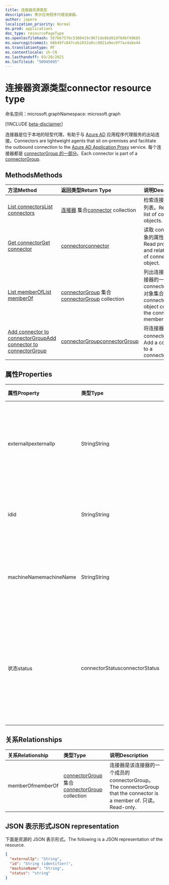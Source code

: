```yaml
---
title: 连接器资源类型
description: 表示应用程序代理连接器。
author: japere
localization_priority: Normal
ms.prod: applications
doc_type: resourcePageType
ms.openlocfilehash: 567b67576c5300419c9671de8bd82df84bf49685
ms.sourcegitcommit: 68b49fc847ceb1032a9cc9821a9ec0f7ac4abe44
ms.translationtype: MT
ms.contentlocale: zh-CN
ms.lasthandoff: 03/20/2021
ms.locfileid: "50945695"
---
```

# <a name="connector-resource-type"></a><span data-ttu-id="9b659-103">连接器资源类型</span><span class="sxs-lookup"><span data-stu-id="9b659-103">connector resource type</span></span>

<span data-ttu-id="9b659-104">命名空间：microsoft.graph</span><span class="sxs-lookup"><span data-stu-id="9b659-104">Namespace: microsoft.graph</span></span>

[!INCLUDE [beta-disclaimer](../../includes/beta-disclaimer.md)]

<span data-ttu-id="9b659-105">连接器是位于本地的轻型代理，有助于与 [Azure AD](https://aka.ms/whyappproxy) 应用程序代理服务的出站连接。</span><span class="sxs-lookup"><span data-stu-id="9b659-105">Connectors are lightweight agents that sit on-premises and facilitate the outbound connection to the [Azure AD Application Proxy](https://aka.ms/whyappproxy) service.</span></span> <span data-ttu-id="9b659-106">每个连接器都是 [connectorGroup 的一部分](connectorgroup.md)。</span><span class="sxs-lookup"><span data-stu-id="9b659-106">Each connector is part of a [connectorGroup](connectorgroup.md).</span></span>

## <a name="methods"></a><span data-ttu-id="9b659-107">Methods</span><span class="sxs-lookup"><span data-stu-id="9b659-107">Methods</span></span>

| <span data-ttu-id="9b659-108">方法</span><span class="sxs-lookup"><span data-stu-id="9b659-108">Method</span></span>       | <span data-ttu-id="9b659-109">返回类型</span><span class="sxs-lookup"><span data-stu-id="9b659-109">Return Type</span></span> | <span data-ttu-id="9b659-110">说明</span><span class="sxs-lookup"><span data-stu-id="9b659-110">Description</span></span> |
|:-------------|:------------|:------------|
| [<span data-ttu-id="9b659-111">List connectors</span><span class="sxs-lookup"><span data-stu-id="9b659-111">List connectors</span></span>](../api/connector-list.md) | <span data-ttu-id="9b659-112">[连接器](connector.md) 集合</span><span class="sxs-lookup"><span data-stu-id="9b659-112">[connector](connector.md) collection</span></span> | <span data-ttu-id="9b659-113">检索连接器对象的列表。</span><span class="sxs-lookup"><span data-stu-id="9b659-113">Retrieve a list of connector objects.</span></span> | 
| [<span data-ttu-id="9b659-114">Get connector</span><span class="sxs-lookup"><span data-stu-id="9b659-114">Get connector</span></span>](../api/connector-get.md) | [<span data-ttu-id="9b659-115">connector</span><span class="sxs-lookup"><span data-stu-id="9b659-115">connector</span></span>](connector.md) | <span data-ttu-id="9b659-116">读取 connector 对象的属性和关系。</span><span class="sxs-lookup"><span data-stu-id="9b659-116">Read properties and relationships of connector object.</span></span> |
| [<span data-ttu-id="9b659-117">List memberOf</span><span class="sxs-lookup"><span data-stu-id="9b659-117">List memberOf</span></span>](../api/connector-list-memberof.md) | <span data-ttu-id="9b659-118">[connectorGroup](connectorgroup.md) 集合</span><span class="sxs-lookup"><span data-stu-id="9b659-118">[connectorGroup](connectorgroup.md) collection</span></span> | <span data-ttu-id="9b659-119">列出连接器是该连接器的一个成员的 connectorGroup 对象集合。</span><span class="sxs-lookup"><span data-stu-id="9b659-119">List the connectorGroup object collection the connector is a member of.</span></span> |
| [<span data-ttu-id="9b659-120">Add connector to connectorGroup</span><span class="sxs-lookup"><span data-stu-id="9b659-120">Add connector to connectorGroup</span></span>](../api/connector-post-memberof.md)| [<span data-ttu-id="9b659-121">connectorGroup</span><span class="sxs-lookup"><span data-stu-id="9b659-121">connectorGroup</span></span>](connectorgroup.md) | <span data-ttu-id="9b659-122">将连接器添加到 connectorGroup。</span><span class="sxs-lookup"><span data-stu-id="9b659-122">Add a connector to a connectorGroup.</span></span> |


## <a name="properties"></a><span data-ttu-id="9b659-123">属性</span><span class="sxs-lookup"><span data-stu-id="9b659-123">Properties</span></span>
| <span data-ttu-id="9b659-124">属性</span><span class="sxs-lookup"><span data-stu-id="9b659-124">Property</span></span>     | <span data-ttu-id="9b659-125">类型</span><span class="sxs-lookup"><span data-stu-id="9b659-125">Type</span></span>        | <span data-ttu-id="9b659-126">说明</span><span class="sxs-lookup"><span data-stu-id="9b659-126">Description</span></span> |
|:-------------|:------------|:------------|
|<span data-ttu-id="9b659-127">externalIp</span><span class="sxs-lookup"><span data-stu-id="9b659-127">externalIp</span></span>|<span data-ttu-id="9b659-128">String</span><span class="sxs-lookup"><span data-stu-id="9b659-128">String</span></span>| <span data-ttu-id="9b659-129">连接器服务器检测到的外部 IP 地址。</span><span class="sxs-lookup"><span data-stu-id="9b659-129">The external IP address as detected by the the connector server.</span></span> <span data-ttu-id="9b659-130">只读。</span><span class="sxs-lookup"><span data-stu-id="9b659-130">Read-only.</span></span> |
|<span data-ttu-id="9b659-131">id</span><span class="sxs-lookup"><span data-stu-id="9b659-131">id</span></span>|<span data-ttu-id="9b659-132">String</span><span class="sxs-lookup"><span data-stu-id="9b659-132">String</span></span>| <span data-ttu-id="9b659-133">连接器的唯一标识符。</span><span class="sxs-lookup"><span data-stu-id="9b659-133">Unique identifier of the connector.</span></span> <span data-ttu-id="9b659-134">只读。</span><span class="sxs-lookup"><span data-stu-id="9b659-134">Read-only.</span></span> |
|<span data-ttu-id="9b659-135">machineName</span><span class="sxs-lookup"><span data-stu-id="9b659-135">machineName</span></span>|<span data-ttu-id="9b659-136">String</span><span class="sxs-lookup"><span data-stu-id="9b659-136">String</span></span>| <span data-ttu-id="9b659-137">安装并运行连接器的计算机名称。</span><span class="sxs-lookup"><span data-stu-id="9b659-137">The machine name the connector is installed and running on.</span></span> |
|<span data-ttu-id="9b659-138">状态</span><span class="sxs-lookup"><span data-stu-id="9b659-138">status</span></span>|<span data-ttu-id="9b659-139">connectorStatus</span><span class="sxs-lookup"><span data-stu-id="9b659-139">connectorStatus</span></span>| <span data-ttu-id="9b659-140">指示连接器的状态。</span><span class="sxs-lookup"><span data-stu-id="9b659-140">Indicates the status of the connector.</span></span> <span data-ttu-id="9b659-141">可能的值是：`active`、`inactive`。</span><span class="sxs-lookup"><span data-stu-id="9b659-141">Possible values are: `active`, `inactive`.</span></span> <span data-ttu-id="9b659-142">只读。</span><span class="sxs-lookup"><span data-stu-id="9b659-142">Read-only.</span></span> |

## <a name="relationships"></a><span data-ttu-id="9b659-143">关系</span><span class="sxs-lookup"><span data-stu-id="9b659-143">Relationships</span></span>
| <span data-ttu-id="9b659-144">关系</span><span class="sxs-lookup"><span data-stu-id="9b659-144">Relationship</span></span> | <span data-ttu-id="9b659-145">类型</span><span class="sxs-lookup"><span data-stu-id="9b659-145">Type</span></span>   |<span data-ttu-id="9b659-146">说明</span><span class="sxs-lookup"><span data-stu-id="9b659-146">Description</span></span>|
|:---------------|:--------|:----------|
|<span data-ttu-id="9b659-147">memberOf</span><span class="sxs-lookup"><span data-stu-id="9b659-147">memberOf</span></span>|<span data-ttu-id="9b659-148">[connectorGroup](connectorgroup.md) 集合</span><span class="sxs-lookup"><span data-stu-id="9b659-148">[connectorGroup](connectorgroup.md) collection</span></span>| <span data-ttu-id="9b659-149">连接器是该连接器的一个成员的 connectorGroup。</span><span class="sxs-lookup"><span data-stu-id="9b659-149">The connectorGroup that the connector is a member of.</span></span> <span data-ttu-id="9b659-150">只读。</span><span class="sxs-lookup"><span data-stu-id="9b659-150">Read-only.</span></span> |

## <a name="json-representation"></a><span data-ttu-id="9b659-151">JSON 表示形式</span><span class="sxs-lookup"><span data-stu-id="9b659-151">JSON representation</span></span>

<span data-ttu-id="9b659-152">下面是资源的 JSON 表示形式。</span><span class="sxs-lookup"><span data-stu-id="9b659-152">The following is a JSON representation of the resource.</span></span>

<!-- {
  "blockType": "resource",
  "keyProperty":"id",
  "optionalProperties": [

  ],
  "@odata.type": "microsoft.graph.connector"
}-->

```json
{
  "externalIp": "String",
  "id": "String (identifier)",
  "machineName": "String",
  "status": "string"
}

```

<!-- uuid: 8fcb5dbc-d5aa-4681-8e31-b001d5168d79
2015-10-25 14:57:30 UTC -->
<!--
{
  "type": "#page.annotation",
  "description": "connector resource",
  "keywords": "",
  "section": "documentation",
  "tocPath": "",
  "suppressions": []
}
-->



